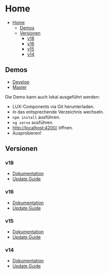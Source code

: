 # Home

- [Home](#home)
  - [Demos](#demos)
  - [Versionen](#versionen)
    - [v18](#v18)
    - [v16](#v16)
    - [v15](#v15)
    - [v14](#v14)

## Demos

- [Develop](https://lux-demo-dev.applicationplatform.gfi.ihk.de)
- [Master](https://lux-demo.applicationplatform.gfi.ihk.de)

Die Demo kann auch lokal ausgeführt werden:

- LUX-Components via Git herunterladen.
- In das entsprechende Verzeichnis wechseln.
- `npm install` ausführen.
- `ng serve` ausführen.
- <http://localhost:4200/> öffnen.
- Ausprobieren!

## Versionen

### v18

- [Dokumentation](Home-v18)
- [Update Guide](update-guide-v18)

### v16

- [Dokumentation](Home-v16)
- [Update Guide](update-guide-v16)

### v15

- [Dokumentation](Home-v15)
- [Update Guide](update-guide-v15)

### v14

- [Dokumentation](Home-v14)
- [Update Guide](update-guide-v14)
